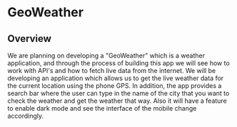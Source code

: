 # GeoWeather

## Overview
We are planning on developing a "GeoWeather" which is a weather application, and through the process of building this app we will see how to work with API's and how to fetch live data from the internet. We will be developing an application which allows us to get the live weather data for the current location using the phone GPS. In addition, the app provides a search bar where the user can type in the name of the city that you want to check the weather and get the weather that way. Also it will have a feature to enable dark mode and see the interface of the mobile change accordingly.
